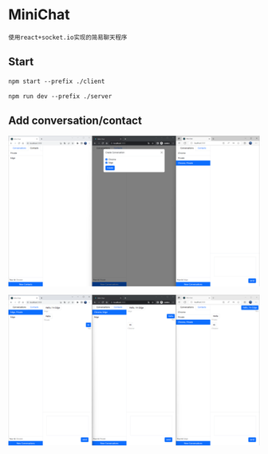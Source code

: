 # MiniChat
`使用react+socket.io实现的简易聊天程序`

## Start
```
npm start --prefix ./client
```
```
npm run dev --prefix ./server
```

## Add conversation/contact
![image](https://github.com/1kuzus/MiniChat/blob/main/img/1.png)

![image](https://github.com/1kuzus/MiniChat/blob/main/img/2.png)

